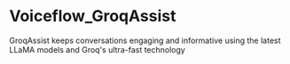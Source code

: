 # Voiceflow_GroqAssist
GroqAssist keeps conversations engaging and informative using the latest LLaMA models and Groq's ultra-fast technology
